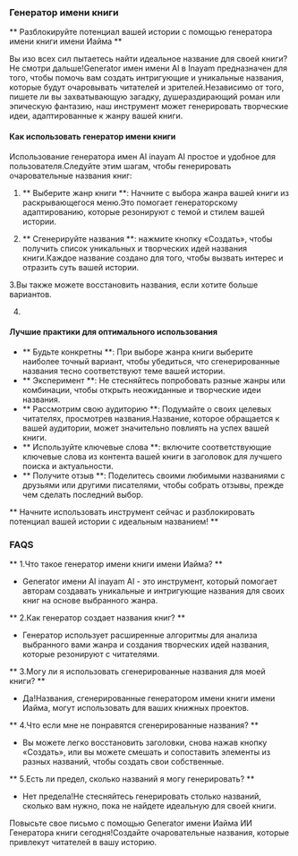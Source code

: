 ### Генератор имени книги

** Разблокируйте потенциал вашей истории с помощью генератора имени книги имени Иайма **

Вы изо всех сил пытаетесь найти идеальное название для своей книги?Не смотри дальше!Generator имен имени AI в Inayam предназначен для того, чтобы помочь вам создать интригующие и уникальные названия, которые будут очаровывать читателей и зрителей.Независимо от того, пишете ли вы захватывающую загадку, душераздирающий роман или эпическую фантазию, наш инструмент может генерировать творческие идеи, адаптированные к жанру вашей книги.

#### Как использовать генератор имени книги

Использование генератора имен AI inayam AI простое и удобное для пользователя.Следуйте этим шагам, чтобы генерировать очаровательные названия книг:

1. ** Выберите жанр книги **: Начните с выбора жанра вашей книги из раскрывающегося меню.Это помогает генераторскому адаптированию, которые резонируют с темой и стилем вашей истории.

2. ** Сгенерируйте названия **: нажмите кнопку «Создать», чтобы получить список уникальных и творческих идей названия книги.Каждое название создано для того, чтобы вызвать интерес и отразить суть вашей истории.

3.Вы также можете восстановить названия, если хотите больше вариантов.

4.

#### Лучшие практики для оптимального использования

- ** Будьте конкретны **: При выборе жанра книги выберите наиболее точный вариант, чтобы убедиться, что сгенерированные названия тесно соответствуют теме вашей истории.
- ** Эксперимент **: Не стесняйтесь попробовать разные жанры или комбинации, чтобы открыть неожиданные и творческие идеи названия.
- ** Рассмотрим свою аудиторию **: Подумайте о своих целевых читателях, просмотрев названия.Название, которое обращается к вашей аудитории, может значительно повлиять на успех вашей книги.
- ** Используйте ключевые слова **: включите соответствующие ключевые слова из контента вашей книги в заголовок для лучшего поиска и актуальности.
- ** Получите отзыв **: Поделитесь своими любимыми названиями с друзьями или другими писателями, чтобы собрать отзывы, прежде чем сделать последний выбор.

** Начните использовать инструмент сейчас и разблокировать потенциал вашей истории с идеальным названием! **

### FAQS

** 1.Что такое генератор имени книги имени Иайма? **
- Generator имени AI inayam AI - это инструмент, который помогает авторам создавать уникальные и интригующие названия для своих книг на основе выбранного жанра.

** 2.Как генератор создает названия книг? **
- Генератор использует расширенные алгоритмы для анализа выбранного вами жанра и создания творческих идей названия, которые резонируют с читателями.

** 3.Могу ли я использовать сгенерированные названия для моей книги? **
- Да!Названия, сгенерированные генератором имени книги имени Иайма, могут использовать для ваших книжных проектов.

** 4.Что если мне не понравятся сгенерированные названия? **
- Вы можете легко восстановить заголовки, снова нажав кнопку «Создать», или вы можете смешать и сопоставить элементы из разных названий, чтобы создать свои собственные.

** 5.Есть ли предел, сколько названий я могу генерировать? **
- Нет предела!Не стесняйтесь генерировать столько названий, сколько вам нужно, пока не найдете идеальную для своей книги.

Повысьте свое письмо с помощью Generator имени Иайма ИИ Генератора книги сегодня!Создайте очаровательные названия, которые привлекут читателей в вашу историю.